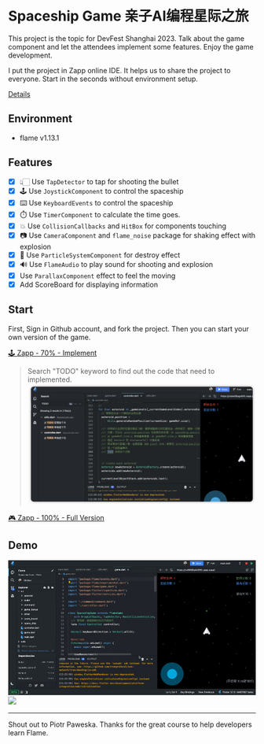 # Spaceship Game 亲子AI编程星际之旅

This project is the topic for DevFest Shanghai 2023. Talk about the game component and let the attendees implement some features. Enjoy the game development.

I put the project in Zapp online IDE. It helps us to share the project to everyone. Start in the seconds without environment setup.

[Details](https://github.com/chyiiiiiiiiiiii/presentations-and-slides/tree/main/Google%20DevFest%20Shanghai%202023%20part2)

## Environment
- flame v1.13.1

## Features
- [x] 👆🏻 Use `TapDetector` to tap for shooting the bullet
- [x] 🕹️ Use `JoystickComponent` to control the spaceship
- [x] ⌨️ Use `KeyboardEvents` to control the spaceship
- [x] ⏱️ Use `TimerComponent` to calculate the time goes.
- [x] 💥 Use `CollisionCallbacks` and `HitBox` for components touching
- [x] 📷 Use `CameraComponent` and `flame_noise` package for shaking effect with explosion
- [x] 🎇 Use `ParticleSystemComponent` for destroy effect
- [x] 🔊 Use `FlameAudio` to play sound for shooting and explosion
- [x] Use `ParallaxComponent` effect to feel the moving
- [x] Add ScoreBoard for displaying information

## Start

First, Sign in Github account, and fork the project. Then you can start your own version of the game.

[🕹️ Zapp - 70% - Implement](https://zapp.run/edit/flame-zobe06agobf0?entry=lib/main.dart&file=lib/game.dart)

> Search "TODO" keyword to find out the code that need to implemented.
> <img src="./demo/todo.png" />


[🎮 Zapp - 100% - Full Version](https://zapp.run/edit/flame-zx5806q4x590?entry=lib%2Fmain.dartt)

## Demo
![](./demo/demo.gif)
![](./demo/demo_2.gif)

---

Shout out to Piotr Paweska. Thanks for the great course to help developers learn Flame.